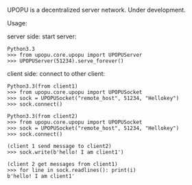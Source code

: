UPOPU is a decentralized server network.
Under development.

Usage:

server side:
  start server:

	Python3.3
	>>> from upopu.core.upopu import UPOPUServer
	>>> UPOPUServer(51234).serve_forever()

client side:
  connect to other client:

	Python3.3(from client1)
	>>> from upopu.core.upopu import UPOPUSocket
	>>> sock = UPOPUSocket("remote_host", 51234, "Hellokey")
	>>> sock.connect()

	Python3.3(from client2)
	>>> from upopu.core.upopu import UPOPUSocket
	>>> sock = UPOPUSocket("remote_host", 51234, "Hellokey")
	>>> sock.connect()

	(client 1 send message to client2)
	>>> sock.write(b'hello! I am client1')

	(client 2 get messages from client1)
	>>> for line in sock.readlines(): print(i)
	b'hello! I am client1'


